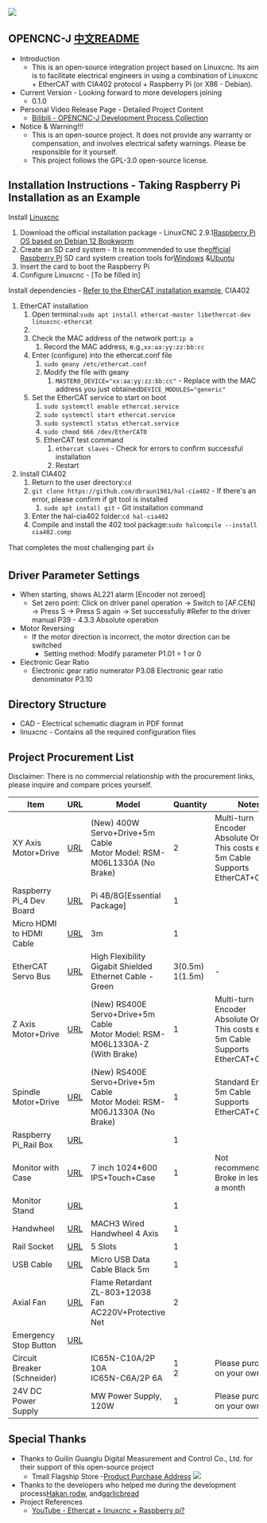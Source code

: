 ![](/Picture/machine.jpg)

## **OPENCNC-J**  [中文README](/README.MD)

* Introduction
  * This is an open-source integration project based on Linuxcnc. Its aim is to facilitate electrical engineers in using a combination of Linuxcnc + EtherCAT with CIA402 protocol + Raspberry Pi (or X86 - Debian).
* Current Version - Looking forward to more developers joining
  * 0.1.0
* Personal Video Release Page - Detailed Project Content
  * [Bilibili - OPENCNC-J Development Process Collection](https://space.bilibili.com/341589947/channel/collectiondetail?sid=1918828)
* Notice & Warning!!!
  * This is an open-source project. It does not provide any warranty or compensation, and involves electrical safety warnings. Please be responsible for it yourself.
  * This project follows the GPL-3.0 open-source license.

## **Installation Instructions - Taking Raspberry Pi Installation as an Example**

Install [Linuxcnc](https://linuxcnc.org/)

1. Download the official installation package - LinuxCNC 2.9.1[Raspberry Pi OS based on Debian 12 Bookworm](https://www.linuxcnc.org/iso/linuxcnc-2.9.1-bookworm-rpi4.img.xz)
2. Create an SD card system - It is recommended to use the[official Raspberry Pi](https://www.raspberrypi.com/software/https:/) SD card system creation tools for[Windows](https://downloads.raspberrypi.org/imager/imager_latest.exehttps:/) &[Ubuntu](https://downloads.raspberrypi.org/imager/imager_latest_amd64.debhttps:/)
3. Insert the card to boot the Raspberry Pi
4. Configure Linuxcnc - [To be filled in]

Install dependencies - [Refer to the EtherCAT installation example](https://forum.linuxcnc.org/ethercat/45336-ethercat-installation-from-repositories-how-to-step-by-stephttps:/), CIA402

1. EtherCAT installation
   1. Open terminal:`sudo apt install ethercat-master libethercat-dev linuxcnc-ethercat`
   2.
   3. Check the MAC address of the network port:`ip a`
      1. Record the MAC address, e.g.,`xx:aa:yy:zz:bb:cc`
   4. Enter (configure) into the ethercat.conf file
      1. `sudo geany /etc/ethercat.conf`
      2. Modify the file with geany
         1. `MASTER0_DEVICE="xx:aa:yy:zz:bb:cc"` - Replace with the MAC address you just obtained`DEVICE_MODULES="generic"`
   5. Set the EtherCAT service to start on boot
      1. `sudo systemctl enable ethercat.service`
      2. `sudo systemctl start ethercat.service`
      3. `sudo systemctl status ethercat.service`
      4. `sudo chmod 666 /dev/EtherCAT0`
      5. EtherCAT test command
         1. `ethercat slaves` - Check for errors to confirm successful installation
         2. Restart
2. Install CIA402
   1. Return to the user directory:`cd`
   2. `git clone https://github.com/dbraun1981/hal-cia402` - If there's an error, please confirm if git tool is installed
      1. `sudo apt install git` - Git installation command
   3. Enter the hal-cia402 folder:`cd hal-cia402`
   4. Compile and install the 402 tool package:`sudo halcompile --install cia402.comp`

That completes the most challenging part 👍

## **Driver Parameter Settings**

* When starting, shows AL221 alarm [Encoder not zeroed]
  * Set zero point: Click on driver panel operation → Switch to [AF.CEN] → Press S → Press S again → Set successfully #Refer to the driver manual P39 - 4.3.3 Absolute operation
* Motor Reversing
  * If the motor direction is incorrect, the motor direction can be switched
    * Setting method: Modify parameter P1.01 = 1 or 0
* Electronic Gear Ratio
  * Electronic gear ratio numerator P3.08 Electronic gear ratio denominator P3.10

## **Directory Structure**

* CAD - Electrical schematic diagram in PDF format
* linuxcnc - Contains all the required configuration files

## **Project Procurement List**

Disclaimer: There is no commercial relationship with the procurement links, please inquire and compare prices yourself.


| Item                        | URL                                                                                                                                                                             | Model                                                                           | Quantity            | Notes                                                                                                |
| ----------------------------- | --------------------------------------------------------------------------------------------------------------------------------------------------------------------------------- | --------------------------------------------------------------------------------- | --------------------- | ------------------------------------------------------------------------------------------------------ |
| XY Axis Motor+Drive         | [URL](https://detail.tmall.com/item.htm?id=651348933042&spm=2015.23436601.0.0)                                                                                                  | (New) 400W Servo+Drive+5m Cable<br/>Motor Model: RSM-M06L1330A (No Brake)       | 2                   | Multi-turn Encoder<br/>Absolute Origin!!! This costs extra<br/>5m Cable<br/>Supports EtherCAT+CIA402 |
| Raspberry Pi_4 Dev Board    | [URL](https://detail.tmall.com/item.htm?abbucket=2&id=608798378397&ns=1&skuId=4551930747475&spm=a230r.1.14.43.2fad28eea6m3ZB)                                                   | Pi 4B/8G[Essential Package]                                                     | 1                   |                                                                                                      |
| Micro HDMI to HDMI Cable    | [URL](https://detail.tmall.com/item.htm?abbucket=2&id=658377041318&ns=1&skuId=4747932408936&spm=a230r.1.14.7.399d1c02A92EDD)                                                    | 3m                                                                              | 1                   |                                                                                                      |
| EtherCAT Servo Bus          | [URL](https://detail.tmall.com/item.htm?abbucket=2&id=674202033100&ns=1&sku_properties=1627207:21423176984&spm=a230r.1.14.1.4e83345adWD5Zj)                                     | High Flexibility Gigabit Shielded Ethernet Cable - Green                        | 3(0.5m)<br/>1(1.5m) | -                                                                                                    |
| Z Axis Motor+Drive          | [URL](https://detail.tmall.com/item.htm?id=651348933042&spm=2015.23436601.0.0&skuId=4870002170807)                                                                              | (New) RS400E Servo+Drive+5m Cable<br/>Motor Model: RSM-M06L1330A-Z (With Brake) | 1                   | Multi-turn Encoder<br/>Absolute Origin!!! This costs extra<br/>5m Cable<br/>Supports EtherCAT+CIA402 |
| Spindle Motor+Drive         | [URL](https://detail.tmall.com/item.htm?id=651348933042&spm=2015.23436601.0.0&skuId=4870002170807)                                                                              | (New) RS400E Servo+Drive+5m Cable<br/>Motor Model: RSM-M06J1330A (No Brake)     | 1                   | Standard Encoder<br/>5m Cable<br/>Supports EtherCAT+CIA402                                           |
| Raspberry Pi_Rail Box       | [URL](https://item.taobao.com/item.htm?spm=a230r.1.14.7.ae487264WDE38q&id=663400858369&ns=1&abbucket=2#detail)                                                                  |                                                                                 | 1                   |                                                                                                      |
| Monitor with Case           | [URL](https://detail.tmall.com/item.htm?id=666450227637&skuId=5093251227751&spm=pc_detail.27183998.202208.1.705a7dd62FFPiD)                                                     | 7 inch 1024*600 IPS+Touch+Case                                                  | 1                   | Not recommended,<br/>Broke in less than a month                                                      |
| Monitor Stand               | [URL](https://detail.tmall.com/item.htm?abbucket=17&id=687974425740&rn=c8d5c0a97e71825d8e11d5a7d7fd0f17&spm=a1z10.5-b.w4011-23875343074.107.14993b2bXRLXEy&skuId=4901270192689) |                                                                                 | 1                   |                                                                                                      |
| Handwheel                   | [URL](https://item.taobao.com/item.htm?spm=a21n57.1.0.0.10a6523cQWLmki&id=45130365561&ns=1&abbucket=0#detail)                                                                   | MACH3 Wired Handwheel 4 Axis                                                    | 1                   |                                                                                                      |
| Rail Socket                 | [URL](https://detail.tmall.com/item.htm?abbucket=2&id=677701080516&ns=1&spm=a21n57.1.0.0.162c523chCpKY3&skuId=5038263790059)                                                    | 5 Slots                                                                         | 1                   |                                                                                                      |
| USB Cable                   | [URL](https://item.taobao.com/item.htm?spm=a21n57.1.0.0.19d6523c0w91YJ&id=542169862221&ns=1&abbucket=2#detail)                                                                  | Micro USB Data Cable Black 5m                                                   | 1                   |                                                                                                      |
| Axial Fan                   | [URL](https://detail.tmall.com/item.htm?abbucket=2&id=658927980547&ns=1&skuId=4759805705081&spm=a21n57.1.0.0.6a79523cvWfTb0)                                                    | Flame Retardant ZL-803+12038 Fan AC220V+Protective Net                          | 2                   |                                                                                                      |
| Emergency Stop Button       | [URL](https://detail.tmall.com/item.htm?abbucket=2&id=552913814211&ns=1&spm=a21n57.1.0.0.347b523ctQ5vgw)                                                                        |                                                                                 |                     |                                                                                                      |
| Circuit Breaker (Schneider) |                                                                                                                                                                                 | IC65N-C10A/2P 10A<br/>IC65N-C6A/2P 6A                                           | 1<br/>2             | Please purchase on your own                                                                          |
| 24V DC Power Supply         |                                                                                                                                                                                 | MW Power Supply, 120W                                                           | 1                   | Please purchase on your own                                                                          |

## Special Thanks

* Thanks to Guilin Guanglu Digital Measurement and Control Co., Ltd. for their support of this open-source project
  * Tmall Flagship Store -[Product Purchase Address](https://guanglujj.tmall.com/shop/view_shop.htm?spm=a21n57.1.0.0.396d523cnfFegq&appUid=RAzN8HWJMBXJctTqz11nosKY98Wm2AwEqKJEpqoPs9YQHKEVNDc)
  ![](/Picture/guilinguanglu.png)
* Thanks to the developers who helped me during the development process[Hakan](https://forum.linuxcnc.org/cb-profile/22448-hakan),[rodw](https://forum.linuxcnc.org/cb-profile/rodw), and[garlicbread](https://forum.linuxcnc.org/cb-profile/garlicbread)
* Project References
  * [YouTube - Ethercat + linuxcnc + Raspberry pi?](https://www.youtube.com/watch?v=NQ-HnrusGJo&t=16s)
